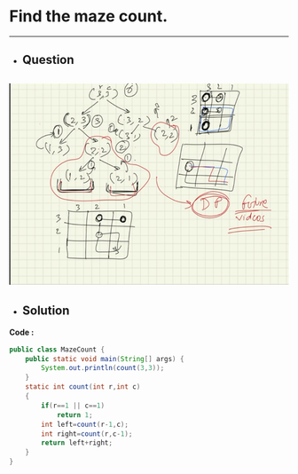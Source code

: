# Find the maze count.
---
- ## Question
![alttext](https://github.com/dhrupad17/Backtracking/blob/main/images/Screenshot%20(142).png)
---
- ## Solution
**Code :**
```java
public class MazeCount {
    public static void main(String[] args) {
        System.out.println(count(3,3));
    }
    static int count(int r,int c)
    {
        if(r==1 || c==1)
            return 1;
        int left=count(r-1,c);
        int right=count(r,c-1);
        return left+right;
    }
}

